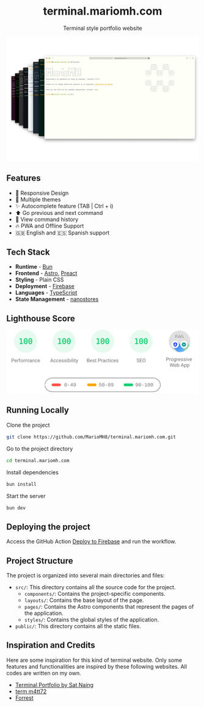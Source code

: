 <h1 align="center">
  terminal.mariomh.com
</h1>

<p align="center">
    Terminal style portfolio website
</p>

![mariomh-terminal--portfolio](docs/terminal.mriomh.com.webp)

## Features

- 📱 Responsive Design
- 🎨 Multiple themes
- ✨ Autocomplete feature (TAB | Ctrl + i)
- ⬆️ Go previous and next command
- 📖 View command history
- 🔥 PWA and Offline Support
- 🇬🇧 English and 🇪🇸 Spanish support

## Tech Stack

- **Runtime** - [Bun](https://bun.sh)
- **Frontend** - [Astro](https://astro.build/), [Preact](https://preactjs.com/)
- **Styling** - Plain CSS
- **Deployment** - [Firebase](https://firebase.google.com/)
- **Languages** - [TypeScript](https://www.typescriptlang.org/)
- **State Management** - [nanostores](https://github.com/nanostores/nanostores)

## Lighthouse Score

![lighthouse.webp](docs/lighthouse-result.svg)

## Running Locally

Clone the project

```bash
git clone https://github.com/MarioMH8/terminal.mariomh.com.git
```

Go to the project directory

```bash
cd terminal.mariomh.com
```

Install dependencies

```bash
bun install
```

Start the server

```bash
bun dev
```
## Deploying the project

Access the GitHub Action [Deploy to Firebase](https://github.com/MarioMH8/terminal.mariomh.com/actions/workflows/firebase-deploy.yml) and run the workflow.

## Project Structure

The project is organized into several main directories and files:

- `src/`: This directory contains all the source code for the project.
    - `components/`: Contains the project-specific components.
    - `layouts/`: Contains the base layout of the page.
    - `pages/`: Contains the Astro components that represent the pages of the application.
    - `styles/`: Contains the global styles of the application.
- `public/`: This directory contains all the static files.


## Inspiration and Credits

Here are some inspiration for this kind of terminal website. Only some features and functionalities are inspired by these following websites. All codes are written on my own.

- [Terminal Portfolio by Sat Naing](https://terminal.satnaing.dev/)
- [term m4tt72](https://term.m4tt72.com/)
- [Forrest](https://fkcodes.com/)
